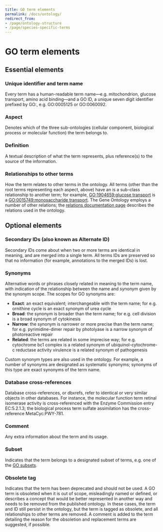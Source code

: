 ```yaml
---
title: GO term elements
permalink: /docs/ontology/
redirect_from: 
- /page/ontology-structure
- /page/species-specific-terms
---
```



# GO term elements

## Essential elements

### Unique identifier and term name 

Every term has a human-readable term name—e.g. mitochondrion, glucose transport, amino acid binding—and a GO ID, a unique seven digit identifier prefixed by GO:, e.g. GO:0005125 or GO:0060092. 

### Aspect

Denotes which of the three sub-ontologies (cellular component, biological process or molecular function) the term belongs to.

### Definition

A textual description of what the term represents, plus reference(s) to the source of the information. 

### Relationships to other terms

How the term relates to other terms in the ontology. All terms (other than the root terms representing each aspect, above) have an is a sub-class relationship to another term; for example, [GO:1904659:glucose transport](http://amigo.geneontology.org/amigo/term/GO:0015758) is a [GO:0015749:monosaccharide transport](http://amigo.geneontology.org/amigo/term/GO:0015749). The Gene Ontology employs a number of other relations; the [relations documentation page](/docs/ontology-relations/) describes the relations used in the ontology.

## Optional elements

### Secondary IDs (also known as Alternate ID)

Secondary IDs come about when two or more terms are identical in meaning, and are merged into a single term. All terms IDs are preserved so that no information (for example, annotations to the merged IDs) is lost.

### Synonyms

Alternative words or phrases closely related in meaning to the term name, with indication of the relationship between the name and synonym given by the synonym scope. The scopes for GO synonyms are:
+ **Exact**: an exact equivalent; interchangeable with the term name; for e.g. ornithine cycle is an exact synonym of urea cycle 
+ **Broad**: the synonym is broader than the term name; for e.g. cell division is a broad synonym of cytokinesis 
+ **Narrow**: the synonym is narrower or more precise than the term name; for e.g. pyrimidine-dimer repair by photolyase is a narrow synonym of photoreactive repair
+ **Related**: the terms are related in some imprecise way; for e.g. cytochrome bc1 complex is a related synonym of ubiquinol-cytochrome-c reductase activity virulence is a related synonym of pathogenesis 

Custom synonym types are also used in the ontology. For example, a number of synonyms are designated as systematic synonyms; synonyms of this type are exact synonyms of the term name.

### Database cross-references

Database cross-references, or dbxrefs, refer to identical or very similar objects in other databases. For instance, the molecular function term retinal isomerase activity is cross-referenced with the Enzyme Commission entry EC:5.2.1.3; the biological process term sulfate assimilation has the cross-reference MetaCyc:PWY-781.

### Comment

Any extra information about the term and its usage.

### Subset

Indicates that the term belongs to a designated subset of terms, e.g. one of the [GO subsets](/docs/go-subset-guide/).

### Obsolete tag

Indicates that the term has been deprecated and should not be used. A GO term is obsoleted when it is out of scope, misleadingly named or defined, or describes a concept that would be better represented in another way and needs to be removed from the published ontology. In these cases, the term and ID still persist in the ontology, but the term is tagged as obsolete, and all relationships to other terms are removed. A comment is added to the term detailing the reason for the obsoletion and   replacement terms are suggested, if possible. 


